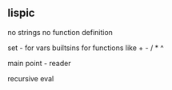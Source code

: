 ## lispic

no strings
no function definition

set - for vars
builtsins for functions like + - / * ^

main point - reader

recursive eval
